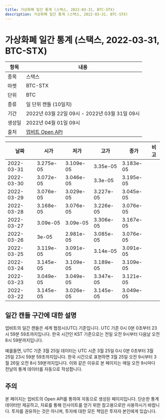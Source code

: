 ```yaml
---
title: 가상화폐 일간 통계 (스택스, 2022-03-31, BTC-STX)
description: 가상화폐 일간 통계 (스택스, 2022-03-31, BTC-STX)
---
```



가상화폐 일간 통계 (스택스, 2022-03-31, BTC-STX)
===

|항목|내용|
|--|--|
|종목|스택스|
|마켓|BTC-STX|
|단위|BTC|
|종류|일 단위 캔들 (10일치)|
|기간|2022년 03월 22일 09시 - 2022년 03월 31일 09시|
|생성일|2022년 04월 01일 09시|
|출처|[업비트 Open API](https://docs.upbit.com)|


|날짜|시가|저가|고가|종가|비고|
|--|--|--|--|--|--|
|2022-03-31|3.275e-05|3.109e-05|3.35e-05|3.183e-05|    |
|2022-03-30|3.072e-05|3.046e-05|3.3e-05|3.195e-05|    |
|2022-03-29|3.076e-05|3.029e-05|3.227e-05|3.045e-05|    |
|2022-03-28|3.168e-05|3.076e-05|3.226e-05|3.076e-05|    |
|2022-03-27|3.09e-05|3.09e-05|3.306e-05|3.167e-05|    |
|2022-03-26|3e-05|2.981e-05|3.085e-05|3.076e-05|    |
|2022-03-25|3.119e-05|3.091e-05|3.14e-05|3.091e-05|    |
|2022-03-24|3.145e-05|3.109e-05|3.189e-05|3.109e-05|    |
|2022-03-23|3.049e-05|3.049e-05|3.347e-05|3.121e-05|    |
|2022-03-22|3.145e-05|3.026e-05|3.145e-05|3.049e-05|    |


일간 캔들 구간에 대한 설명
---


업비트의 일간 캔들은 세계 협정시(UTC) 기준입니다. 
UTC 기준 0시 0분 0초부터 23시 59분 59초까지입니다. 
한국 시간인 KST 기준으로는 전일 오전 9시부터 다음날 오전 8시 59분까지입니다. 


예를들면, UTC 기준 3월 25일 데이터는 UTC 시준 3월 25일 0시 0분 0초부터 3월 25일 23시 59분 59초까지입니다. 
한국 시간으로 표현하면 3월 25일 오전 9시부터 3월 26일 오전 8시 59분까지입니다. 
이와 같은 이유로 본 페이지는 매일 오전 9시마다 전날의 통계 데이터를 자동으로 작성합니다. 


주의
---


본 페이지는 업비트의 Open API를 통하여 자동으로 생성된 페이지입니다. 
단순한 통계 데이터만 제공하고, 자료를 통해 인사이트를 얻기 위한 참고용으로만 사용하시기 바랍니다. 
투자를 권유하는 것은 아니며, 투자에 대한 모든 책임은 투자자 본인에게 있습니다. 
